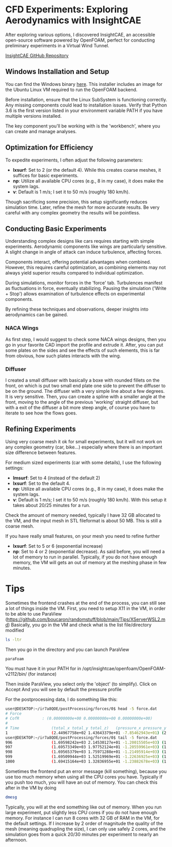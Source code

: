 # CFD Experiments: Exploring Aerodynamics with InsightCAE

After exploring various options, I discovered InsightCAE, an accessible open-source software powered by OpenFOAM, perfect for conducting preliminary experiments in a Virtual Wind Tunnel.

[InsightCAE GitHub Repository](https://github.com/hkroeger/insightcae)

## Windows Installation and Setup

You can find the Windows binary [here](http://downloads.silentdynamics.de/ubuntu/). This installer includes an image for the Ubuntu Linux VM required to run the OpenFOAM backend.

Before installation, ensure that the Linux SubSystem is functioning correctly. Any missing components could lead to installation issues. Verify that Python 3.6 is the first version listed in your environment variable PATH if you have multiple versions installed.

The key component you'll be working with is the 'workbench', where you can create and manage analyses.

## Optimization for Efficiency

To expedite experiments, I often adjust the following parameters:

- **lxsurf**: Set to 2 (or the default 4). While this creates coarse meshes, it suffices for basic experiments.
- **np**: Utilize all available CPU cores (e.g., 8 in my case), it does make the system lags.
- **v**: Default is 1 m/s; I set it to 50 m/s (roughly 180 km/h).

Though sacrificing some precision, this setup significantly reduces simulation time. Later, refine the mesh for more accurate results.
Be very careful with any complex geometry the results will be pointless.

## Conducting Basic Experiments

Understanding complex designs like cars requires starting with simple experiments. Aerodynamic components like wings are particularly sensitive. A slight change in angle of attack can induce turbulence, affecting forces.

Components interact, offering potential advantages when combined. However, this requires careful optimization, as combining elements may not always yield superior results compared to individual optimization.

During simulations, monitor forces in the 'force' tab. Turbulences manifest as fluctuations in force, eventually stabilizing. Pausing the simulation ('Write + Stop') allows examination of turbulence effects on experimental components.

By refining these techniques and observations, deeper insights into aerodynamics can be gained.


### NACA Wings
As first step, I would suggest to check some NACA wings designs, then you go in your favorite CAD import the profile and extrude it. After, you can put some plates on the sides and see the effects of such elements, this is far from obvious, how such plates interacts with the wing.

### Diffuser
I created a small diffuser with basically a boxe with rounded fillets on the front, on which is put two small end plate one side to prevent the diffuser to be on the ground. The diffuser with a very simple line about a few degrees. It is very sensitive.
Then, you can create a spline with a smaller angle at the front, moving to the angle of the previous 'working' straight diffuser, but with a exit of the diffuser a bit more steep angle, of course you have to iterate to see how the flows goes.

## Refining Experiments

Using very coarse mesh it ok for small experiments, but it will not work on any complex geometry (car, bike...) especially where there is an important size difference between features.

For medium sized experiments (car with some details), I use the following settings:

- **lmsurf**: Set to 4 (instead of the default 2)
- **lxsurf**: Set to the default 4.
- **np**: Utilize all available CPU cores (e.g., 8 in my case), it does make the system lags.
- **v**: Default is 1 m/s; I set it to 50 m/s (roughly 180 km/h).
With this setup it takes about 20/25 minutes for a run.

Check the amount of memory needed, typically I have 32 GB allocated to the VM, and the input mesh in STL fileformat is about 50 MB.
This is still a coarse mesh.

If you have really small features, on your mesh you need to refine further
- **lxsurf**: Set to 5 or 6 (exponential increase)
- **np**: Set to 4 or 2 (exponential decrease). 
As said before, you will need a lot of memory to run in parallel. Typically, if you do not have enough memory, the VM will gets an out of memory at the meshing phase in few minutes.


# Tips

Sometimes the frontend crashes at the end of the process, you can still see a lot of things inside the VM.
First, you need to setup X11 in the VM, in order to be able to use ParaView (https://github.com/boucaron/randomstuff/blob/main/Tips/XServerWSL2.md)
Basically, you go in the VM and check what is the list file/directory modified
```bash
ls -ltr
```
Then you go in the directory and you can launch ParaView 
```bash
paraFoam
```
You must have it in your PATH for in /opt/insightcae/openfoam/OpenFOAM-v2112/bin/ (for instance)

Then inside ParaView, you select only the 'object' (to simplify).
Click on Accept
And you will see by default the pressure profile

For the postprocessing data, I do something like this:
```bash
user@DESKTOP:~/ir7a8QOE/postProcessing/forces/0$ head -5 force.dat 
# Force         
# CofR          : (0.00000000e+00 0.00000000e+00 0.00000000e+00)
#
# Time          	(total_x total_y total_z)	(pressure_x pressure_y pressure_z)	(viscous_x viscous_y viscous_z)
1               	(2.44967758e+02 1.43643379e+01 -7.85462943e+01)	(2.40824428e+02 1.43542494e+01 -7.87136763e+01)	(4.14333062e+00 1.00885312e-02 1.67381962e-01)
user@DESKTOP:~/ir7a8QOE/postProcessing/forces/0$ tail -5 force.dat 
996             	(1.69598242e+03 2.14530127e+01 -1.20015505e+03)	(1.64450063e+03 2.17805817e+01 -1.20847509e+03)	(5.14817939e+01 -3.27568950e-01 8.32003738e+00)
997             	(1.69573349e+03 1.97752124e+01 -1.20559961e+03)	(1.64428873e+03 2.01047213e+01 -1.21391597e+03)	(5.14447654e+01 -3.29508910e-01 8.31636126e+00)
998             	(1.69565379e+03 1.75971288e+01 -1.21495914e+03)	(1.64424491e+03 1.79292160e+01 -1.22327393e+03)	(5.14088820e+01 -3.32087179e-01 8.31478479e+00)
999             	(1.69509944e+03 1.52519969e+01 -1.22636925e+03)	(1.64372577e+03 1.55865072e+01 -1.23467735e+03)	(5.13736782e+01 -3.34510365e-01 8.30809700e+00)
1000            	(1.69415164e+03 1.32836955e+01 -1.23882678e+03)	(1.64280893e+03 1.36216493e+01 -1.24713012e+03)	(5.13427115e+01 -3.37953876e-01 8.30334096e+00)
```


Sometimes the frontend put an error message (kill something), because you use too much memory when using all the CPU cores you have.
Typically if you push too much, you will have an out of memory.
You can check this after in the VM by doing
```bash
dmesg
```
Typically, you will at the end something like out of memory.
When you run large experiment, put slightly less CPU cores if you do not have enough memory.
For instance I can run 8 cores with 32 GB of RAM in the VM, for the default settings.
If I increase by 2 order of magnitude the quality of the mesh (meaning quadrupling the size), I can only use safely 2 cores, and the simulation goes from a quick 20/30 minutes per experiment to nearly an afternoon.






